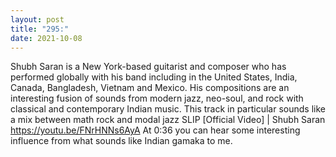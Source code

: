 ```yaml
---
layout: post
title: "295:"
date: 2021-10-08
---
```


Shubh Saran is a New York-based guitarist and composer who has performed globally with his band including in the United States, India, Canada, Bangladesh, Vietnam and Mexico. His compositions are an interesting fusion of sounds from modern jazz, neo-soul, and rock with classical and contemporary Indian music. This track in particular sounds like a mix between math rock and modal jazz
 SLIP [Official Video] | Shubh Saran
https://youtu.be/FNrHNNs6AyA At 0:36 you can hear some interesting influence from what sounds like Indian gamaka to me.
